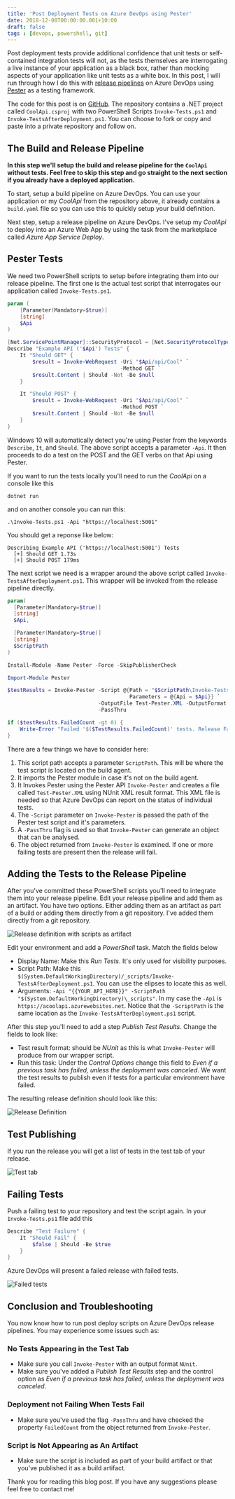 ```yaml
---
title: 'Post Deployment Tests on Azure DevOps using Pester'
date: 2018-12-08T00:00:00.001+10:00
draft: false
tags : [devops, powershell, git]
---
```


Post deployment tests provide additional confidence that unit tests or self-contained integration tests will not, as the tests themselves are interrogating a live instance of your application as a black box, rather than mocking aspects of your application like unit tests as a white box. In this post, I will run through how I do this with [release pipelines](https://docs.microsoft.com/en-us/azure/devops/pipelines/release/what-is-release-management?view=vsts) on Azure DevOps using [Pester](https://github.com/pester/Pester) as a testing framework.

The code for this post is on [GitHub](https://github.com/RaphHaddad/a-cool-api). The repository contains a .NET project called `CoolApi.csproj` with two PowerShell Scripts `Invoke-Tests.ps1` and `Invoke-TestsAfterDeployment.ps1`. You can choose to fork or copy and paste into a private repository and follow on.

## The Build and Release Pipeline
**In this step we'll setup the build and release pipeline for the `CoolApi` without tests. Feel free to skip this step and go straight to the next section if you already have a deployed application.**

To start, setup a build pipeline on Azure DevOps. You can use your application or my _CoolApi_ from the repository above, it already contains a `build.yaml` file so you can use this to quickly setup your build definition.

Next step, setup a release pipeline on Azure DevOps. I've setup my _CoolApi_ to deploy into an Azure Web App by using the task from the marketplace called _Azure App Service Deploy_.

## Pester Tests
We need two PowerShell scripts to setup before integrating them into our release pipeline. The first one is the actual test script that interrogates our application called `Invoke-Tests.ps1`.

```PowerShell
param (
    [Parameter(Mandatory=$true)]
    [string]
    $Api
)

[Net.ServicePointManager]::SecurityProtocol = [Net.SecurityProtocolType]::Tls12
Describe "Example API ('$Api') Tests" {
    It "Should GET" {
        $result = Invoke-WebRequest -Uri "$Api/api/Cool" `
                                    -Method GET `
        $result.Content | Should -Not -Be $null
    }

    It "Should POST" {
        $result = Invoke-WebRequest -Uri "$Api/api/Cool" `
                                    -Method POST `
        $result.Content | Should -Not -Be $null
    }
}
```

Windows 10 will automatically detect you're using Pester from the keywords `Describe`, `It`, and `Should`. The above script accepts a parameter `-Api`. It then proceeds to do a test on the POST and the GET verbs on that Api using Pester.

If you want to run the tests locally you'll need to run the _CoolApi_ on a console like this

`dotnet run`

and on another console you can run this:

`.\Invoke-Tests.ps1 -Api "https://localhost:5001"`

You should get a reponse like below:

```
Describing Example API ('https://localhost:5001') Tests
  [+] Should GET 1.73s
  [+] Should POST 179ms
```

The next script we need is a wrapper around the above script called `Invoke-TestsAfterDeployment.ps1`. This wrapper will be invoked from the release pipeline directly.

```PowerShell
param(
  [Parameter(Mandatory=$true)]
  [string]
  $Api,

  [Parameter(Mandatory=$true)]
  [string]
  $ScriptPath
)

Install-Module -Name Pester -Force -SkipPublisherCheck

Import-Module Pester

$testResults = Invoke-Pester -Script @{Path = "$ScriptPath\Invoke-Tests.ps1"; `
                                       Parameters = @{Api = $Api}} `
                             -OutputFile Test-Pester.XML -OutputFormat NUnitXML `
                             -PassThru

if ($testResults.FailedCount -gt 0) {
    Write-Error "Failed '$($TestResults.FailedCount)' tests. Release Failed."
}
```

There are a few things we have to consider here:

1. This script path accepts a parameter `ScriptPath`. This will be where the test script is located on the build agent.
2. It imports the Pester module in case it's not on the build agent.
3. It Invokes Pester using the Pester API `Invoke-Pester` and creates a file called `Test-Pester.XML` using NUnit XML result format. This XML file is needed so that Azure DevOps can report on the status of individual tests.
4. The `-Script` parameter on `Invoke-Pester` is passed the path of the Pester test script and it's parameters.
4. A `-PassThru` flag is used so that `Invoke-Pester` can generate an object that can be analysed.
5. The object returned from `Invoke-Pester` is examined. If one or more failing tests are present then the release will fail.

## Adding the Tests to the Release Pipeline
After you've committed these PowerShell scripts you'll need to integrate them into your release pipeline. Edit your release pipeline and add them as an artifact. You have two options. Either adding them as an artifact as part of a build or adding them directly from a git repository. I've added them directly from a git repository.

![Release definition with scripts as artifact](/images/post-deploy-tests-scripts-artifact.jpg "Release definition with scripts as artifact")

Edit your environment and add a _PowerShell_ task. Match the fields below

- Display Name: Make this _Run Tests_. It's only used for visibility purposes.
- Script Path: Make this `$(System.DefaultWorkingDirectory)/_scripts/Invoke-TestsAfterDeployment.ps1`. You can use the elipses to locate this as well.
- Arguments: `-Api "{{YOUR_API_HERE}}" -ScriptPath "$(System.DefaultWorkingDirectory)\_scripts"`. In my case the `-Api` is `https://acoolapi.azurewebsites.net`. Notice that the `-ScriptPath` is the same location as the `Invoke-TestsAfterDeployment.ps1` script.

After this step you'll need to add a step _Publish Test Results_. Change the fields to look like:

- Test result format: should be _NUnit_ as this is what `Invoke-Pester` will produce from our wrapper script.
- Run this task: Under the _Control Options_ change this field to _Even if a previous task has failed, unless the deployment was canceled_. We want the test results to publish even if tests for a particular environment have failed.

The resulting release definition should look like this:

![Release Definition](/images/post-deploy-tests-release-pipeline-overall.gif "Release Definition")

## Test Publishing
If you run the release you will get a list of tests in the test tab of your release.

![Test tab](/images/post-deploy-tests-tests-tab.jpg "Test tab")

## Failing Tests
Push a failing test to your repository and test the script again. In your `Invoke-Tests.ps1` file add this

```PowerShell
Describe "Test Failure" {
    It "Should Fail" {
        $false | Should -Be $true
    }
}
```

Azure DevOps will present a failed release with failed tests.

![Failed tests](/images/post-deploy-tests-release-pipeline-fail.gif "Failed tests")

## Conclusion and Troubleshooting
You now know how to run post deploy scripts on Azure DevOps release pipelines. You may experience some issues such as:

### No Tests Appearing in the Test Tab
- Make sure you call `Invoke-Pester` with an output format `NUnit`. 
- Make sure you've added a _Publish Test Results_ step and the control option as _Even if a previous task has failed, unless the deployment was canceled_.

### Deployment not Failing When Tests Fail
- Make sure you've used the flag `-PassThru` and have checked the property `FailedCount` from the object returned from `Invoke-Pester`.

### Script is Not Appearing as An Artifact
- Make sure the script is included as part of your build artifact or that you've published it as a build artifact.

Thank you for reading this blog post. If you have any suggestions please feel free to contact me!
